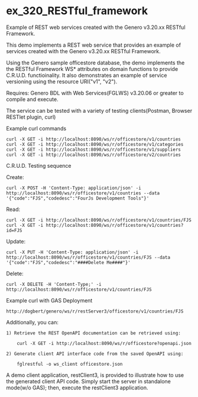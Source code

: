 # ex_320_RESTful_framework
Example of REST web services created with the Genero v3.20.xx RESTful Framework.

This demo implements a REST web service that provides an example of services created with the Genero v3.20.xx RESTful Framework.

Using the Genero sample officestore database, the demo implements the the RESTful Framework WS* attributes on domain functions to provide C.R.U.D. functioinality.  It also demonstrates an example of service versioning using the resource URI("v1", "v2").

Requires: Genero BDL with Web Services(FGLWS) v3.20.06 or greater to compile and execute.

The service can be tested with a variety of testing clients(Postman, Browser RESTlet plugin, curl)

Example curl commands

    curl -X GET -i http://localhost:8090/ws/r/officestore/v1/countries
    curl -X GET -i http://localhost:8090/ws/r/officestore/v1/categories
    curl -X GET -i http://localhost:8090/ws/r/officestore/v1/suppliers
    curl -X GET -i http://localhost:8090/ws/r/officestore/v2/countries


C.R.U.D. Testing sequence

  Create:
    
    curl -X POST -H 'Content-Type: application/json' -i http://localhost:8090/ws/r/officestore/v1/countries --data '{"code":"FJS","codedesc":"FourJs Development Tools"}'
    
  Read:
    
    curl -X GET -i http://localhost:8090/ws/r/officestore/v1/countries/FJS
    curl -X GET -i http://localhost:8090/ws/r/officestore/v1/countries?id=FJS
    
  Update:
    
    curl -X PUT -H 'Content-Type: application/json' -i http://localhost:8090/ws/r/officestore/v1/countries/FJS --data '{"code":"FJS","codedesc":"####Delete Me####"}'
    
  Delete:
    
    curl -X DELETE -H 'Content-Type;' -i http://localhost:8090/ws/r/officestore/v1/countries/FJS

Example curl with GAS Deployment
    
    http://dogbert/genero/ws/r/restServer3/officestore/v1/countries/FJS
    
    
Additionally, you can:

    1) Retrieve the REST OpenAPI documentation can be retrieved using:
        
        curl -X GET -i http://localhost:8090/ws/r/officestore?openapi.json
    
    2) Generate client API interface code from the saved OpenAPI using:
    
        fglrestful -o ws_client officestore.json
    
A demo client application, restClient3, is provided to illustrate how to use the generated client API code.  Simply start the server in standalone mode(w/o GAS); then, execute the restClient3 application.

